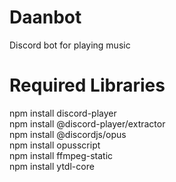 # Daanbot
Discord bot for playing music


# Required Libraries
npm install discord-player<br>
npm install @discord-player/extractor<br>
npm install @discordjs/opus<br>
npm install opusscript<br>
npm install ffmpeg-static<br>
npm install ytdl-core
